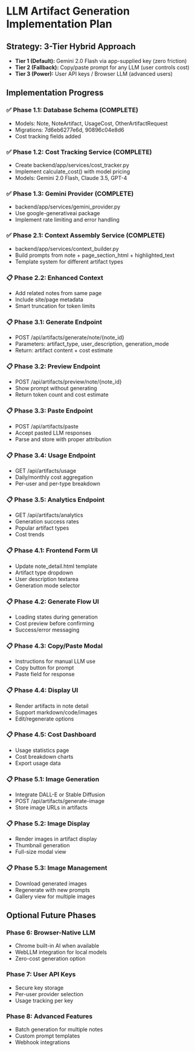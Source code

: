 # LLM Artifact Generation Implementation Plan

## Strategy: 3-Tier Hybrid Approach
- **Tier 1 (Default):** Gemini 2.0 Flash via app-supplied key (zero friction)
- **Tier 2 (Fallback):** Copy/paste prompt for any LLM (user controls cost)
- **Tier 3 (Power):** User API keys / Browser LLM (advanced users)

## Implementation Progress

### ✅ Phase 1.1: Database Schema (COMPLETE)
- Models: Note, NoteArtifact, UsageCost, OtherArtifactRequest
- Migrations: 7d6eb6277e6d, 90896c04e8d6
- Cost tracking fields added

### ✅ Phase 1.2: Cost Tracking Service (COMPLETE)
- Create backend/app/services/cost_tracker.py
- Implement calculate_cost() with model pricing
- Models: Gemini 2.0 Flash, Claude 3.5, GPT-4

### ✅ Phase 1.3: Gemini Provider (COMPLETE)
- backend/app/services/gemini_provider.py
- Use google-generativeai package
- Implement rate limiting and error handling

### ✅ Phase 2.1: Context Assembly Service (COMPLETE)
- backend/app/services/context_builder.py
- Build prompts from note + page_section_html + highlighted_text
- Template system for different artifact types

### 📋 Phase 2.2: Enhanced Context
- Add related notes from same page
- Include site/page metadata
- Smart truncation for token limits

### 📋 Phase 3.1: Generate Endpoint
- POST /api/artifacts/generate/note/{note_id}
- Parameters: artifact_type, user_description, generation_mode
- Return: artifact content + cost estimate

### 📋 Phase 3.2: Preview Endpoint
- POST /api/artifacts/preview/note/{note_id}
- Show prompt without generating
- Return token count and cost estimate

### 📋 Phase 3.3: Paste Endpoint
- POST /api/artifacts/paste
- Accept pasted LLM responses
- Parse and store with proper attribution

### 📋 Phase 3.4: Usage Endpoint
- GET /api/artifacts/usage
- Daily/monthly cost aggregation
- Per-user and per-type breakdown

### 📋 Phase 3.5: Analytics Endpoint
- GET /api/artifacts/analytics
- Generation success rates
- Popular artifact types
- Cost trends

### 📋 Phase 4.1: Frontend Form UI
- Update note_detail.html template
- Artifact type dropdown
- User description textarea
- Generation mode selector

### 📋 Phase 4.2: Generate Flow UI
- Loading states during generation
- Cost preview before confirming
- Success/error messaging

### 📋 Phase 4.3: Copy/Paste Modal
- Instructions for manual LLM use
- Copy button for prompt
- Paste field for response

### 📋 Phase 4.4: Display UI
- Render artifacts in note detail
- Support markdown/code/images
- Edit/regenerate options

### 📋 Phase 4.5: Cost Dashboard
- Usage statistics page
- Cost breakdown charts
- Export usage data

### 📋 Phase 5.1: Image Generation
- Integrate DALL-E or Stable Diffusion
- POST /api/artifacts/generate-image
- Store image URLs in artifacts

### 📋 Phase 5.2: Image Display
- Render images in artifact display
- Thumbnail generation
- Full-size modal view

### 📋 Phase 5.3: Image Management
- Download generated images
- Regenerate with new prompts
- Gallery view for multiple images

## Optional Future Phases

### Phase 6: Browser-Native LLM
- Chrome built-in AI when available
- WebLLM integration for local models
- Zero-cost generation option

### Phase 7: User API Keys
- Secure key storage
- Per-user provider selection
- Usage tracking per key

### Phase 8: Advanced Features
- Batch generation for multiple notes
- Custom prompt templates
- Webhook integrations
